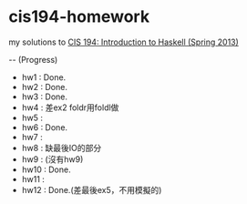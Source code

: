 # cis194-homework

my solutions to
[CIS 194: Introduction to Haskell (Spring 2013)](https://www.seas.upenn.edu/~cis194/spring13/)


--
(Progress)
* hw1  : Done.
* hw2  : Done.
* hw3  : Done.
* hw4  : 差ex2 foldr用foldl做
* hw5  : 
* hw6  : Done.
* hw7  : 
* hw8  : 缺最後IO的部分
* hw9  : (沒有hw9)
* hw10 : Done.
* hw11 : 
* hw12 : Done.(差最後ex5，不用模擬的)

